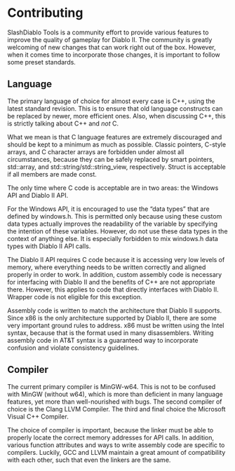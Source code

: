 # Contributing

SlashDiablo Tools is a community effort to provide various features to improve the quality of gameplay for Diablo II. The community is greatly welcoming of new changes that can work right out of the box. However, when it comes time to incorporate those changes, it is important to follow some preset standards.

## Language

The primary language of choice for almost every case is C++, using the latest standard revision. This is to ensure that old language constructs can be replaced by newer, more efficient ones. Also, when discussing C++, this is strictly talking about C++ and *not* C.

What we mean is that C language features are extremely discouraged and should be kept to a minimum as much as possible. Classic pointers, C-style arrays, and C character arrays are forbidden under almost all circumstances, because they can be safely replaced by smart pointers, std::array, and std::string/std::string_view, respectively. Struct is acceptable if all members are made const.

The only time where C code is acceptable are in two areas: the Windows API and Diablo II API. 
	
For the Windows API, it is encouraged to use the “data types” that are defined by windows.h. This is permitted only because using these custom data types actually improves the readability of the variable by specifying the intention of these variables. However, do not use these data types in the context of anything else. It is especially forbidden to mix windows.h data types with Diablo II API calls.

The Diablo II API requires C code because it is accessing very low levels of memory, where everything needs to be written correctly and aligned properly in order to work. In addition, custom assembly code is necessary for interfacing with Diablo II and the benefits of C++ are not appropriate there. However, this applies to code that directly interfaces with Diablo II. Wrapper code is not eligible for this exception.

Assembly code is written to match the architecture that Diablo II supports. Since x86 is the only architecture supported by Diablo II, there are some very important ground rules to address. x86 must be written using the Intel syntax, because that is the format used in many disassemblers. Writing assembly code in AT&T syntax is a guaranteed way to incorporate confusion and violate consistency guidelines.

## Compiler

The current primary compiler is MinGW-w64. This is not to be confused with MinGW (without w64), which is more than deficient in many language features, yet more than well-nourished with bugs. The second compiler of choice is the Clang LLVM Compiler. The third and final choice the Microsoft Visual C++ Compiler.

The choice of compiler is important, because the linker must be able to properly locate the correct memory addresses for API calls. In addition, various function attributes and ways to write assembly code are specific to compilers. Luckily, GCC and LLVM maintain a great amount of compatibility with each other, such that even the linkers are the same.

